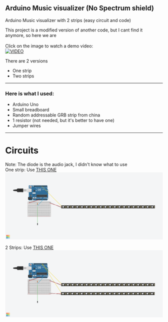 <h2><b>Arduino Music visualizer (No Spectrum shield)</b></h2>

Arduino Music visualizer with 2 strips (easy circuit and code)

This project is a modified version of another code, but I cant find it anymore, so here we are
<br><br>Click on the image to watch a demo video:<br>
[![VIDEO](https://i9.ytimg.com/vi_webp/jSymfb3HZiA/mqdefault.webp?time=1611215400000&sqp=CKjkpIAG&rs=AOn4CLDJqkiuXpolJTP6GcOxg285Tyoh5g)](https://www.youtube.com/watch?v=jSymfb3HZiA&feature=youtu.be)

There are 2 versions
<ul>
  <li>One strip </li>
  <li>Two strips </li>
</ul><hr>
<h3>Here is what I used:</h3>
<ul>
  <li>Arduino Uno</li>
  <li>Small breadboard</li>
  <li>Random addressable GRB strip from china</li>
  <li>1 resistor (not needed, but it's better to have one)</li>
  <li>Jumper wires</li>  
</ul>
<hr>
<h1>Circuits</h1>
Note: The diode is the audio jack, I didn't know what to use <br>
One strip: Use <a href="https://github.com/AirPlayerYT/arduino_music_visualizer/blob/main/Sketch_led_mono.ino">THIS ONE</a>
<img src="https://github.com/AirPlayerYT/arduino_music_vis/blob/main/Mono.png">

2 Strips: Use <a href="https://github.com/AirPlayerYT/arduino_music_visualizer/blob/main/Arduino%20visualizer%20(English).ino">THIS ONE</a>
<img src="https://github.com/AirPlayerYT/arduino_music_vis/blob/main/Double.png">
